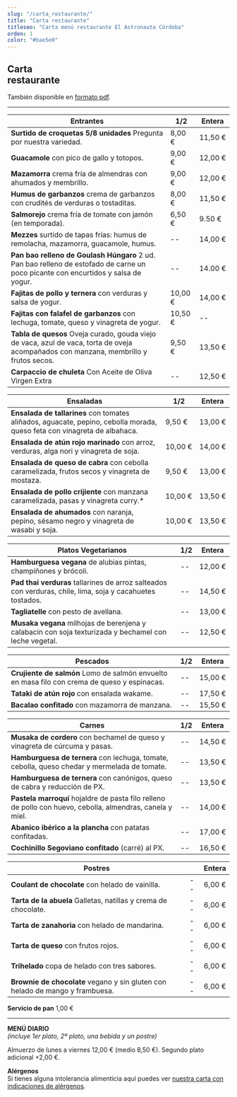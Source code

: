 ```yaml
---
slug: "/carta_restaurante/"
title: "Carta restaurante"
titleseo: "Carta menú restaurante El Astronauta Córdoba"
orden: 1
color: "#bae5e0"
---
```


## Carta<br>restaurante

También disponible en [formato pdf](/cartas_restaurante_web_2024.pdf).

---

| Entrantes                                                                                                                              | 1/2     | Entera  |
| -------------------------------------------------------------------------------------------------------------------------------------- | ------- | ------- |
| **Surtido de croquetas 5/8 unidades** Pregunta por nuestra variedad.                                                                   | 8,00 €  | 11,50 € |
| **Guacamole** con pico de gallo y totopos.                                                                                             | 9,00 €  | 12,00 € |
| **Mazamorra** crema fría de almendras con ahumados y membrillo.                                                                        | 9,00 €  | 12,00 € |
| **Humus de garbanzos** crema de garbanzos con crudités de verduras o tostaditas.                                                       | 8,00 €  | 11,50 € |
| **Salmorejo** crema fría de tomate con jamón (en temporada).                                                                           | 6,50 €  | 9.50 €  |
| **Mezzes** surtido de tapas frías: humus de remolacha, mazamorra, guacamole, humus.                                                    | --      | 14,00 € |
| **Pan bao relleno de Goulash Húngaro** 2 ud. Pan bao relleno de estofado de carne un poco picante con encurtidos y salsa de yogur.     | --      | 14.00 € |
| **Fajitas de pollo y ternera** con verduras y salsa de yogur.                                                                          | 10,00 € | 14,00 € |
| **Fajitas con falafel de garbanzos** con lechuga, tomate, queso y vinagreta de yogur.                                                  | 10,50 € | --      |
| **Tabla de quesos** Oveja curado, gouda viejo de vaca, azul de vaca, torta de oveja acompañados con manzana, membrillo y frutos secos. | 9,50 €  | 13,50 € |
| **Carpaccio de chuleta** Con Aceite de Oliva Virgen Extra                                                                              | --      | 12,50 € |

| Ensaladas                                                                                                                | 1/2     | Entera  |
| ------------------------------------------------------------------------------------------------------------------------ | ------- | ------- |
| **Ensalada de tallarines** con tomates aliñados, aguacate, pepino, cebolla morada, queso feta con vinagreta de albahaca. | 9,50 €  | 13,00 € |
| **Ensalada de atún rojo marinado** con arroz, verduras, alga nori y vinagreta de soja.                                   | 10,00 € | 14,00 € |
| **Ensalada de queso de cabra** con cebolla caramelizada, frutos secos y vinagreta de mostaza.                            | 9,50 €  | 13,00 € |
| **Ensalada de pollo crijiente** con manzana caramelizada, pasas y vinagreta curry.\*                                     | 10,00 € | 13,50 € |
| **Ensalada de ahumados** con naranja, pepino, sésamo negro y vinagreta de wasabi y soja.                                 | 10,00 € | 13,50 € |

| Platos Vegetarianos                                                                                        | 1/2 | Entera  |
| ---------------------------------------------------------------------------------------------------------- | --- | ------- |
| **Hamburguesa vegana** de alubias pintas, champiñones y brócoli.                                           | --  | 12,00 € |
| **Pad thai verduras** tallarines de arroz salteados con verduras, chile, lima, soja y cacahuetes tostados. | --  | 14,50 € |
| **Tagliatelle** con pesto de avellana.                                                                     | --  | 13,00 € |
| **Musaka vegana** milhojas de berenjena y calabacin con soja texturizada y bechamel con leche vegetal.     | --  | 12,50 € |

| Pescados                                                                                     | 1/2 | Entera  |
| -------------------------------------------------------------------------------------------- | --- | ------- |
| **Crujiente de salmón** Lomo de salmón envuelto en masa filo con crema de queso y espinacas. | --  | 15,00 € |
| **Tataki de atún rojo** con ensalada wakame.                                                 | --  | 17,50 € |
| **Bacalao confitado** con mazamorra de manzana.                                              | --  | 15,50 € |

| Carnes                                                                                                     | 1/2 | Entera  |
| ---------------------------------------------------------------------------------------------------------- | --- | ------- |
| **Musaka de cordero** con bechamel de queso y vinagreta de cúrcuma y pasas.                                | --  | 14,50 € |
| **Hamburguesa de ternera** con lechuga, tomate, cebolla, queso chedar y mermelada de tomate.               | --  | 13,50 € |
| **Hamburguesa de ternera** con canónigos, queso de cabra y reducción de PX.                                | --  | 13,50 € |
| **Pastela marroquí** hojaldre de pasta filo relleno de pollo con huevo, cebolla, almendras, canela y miel. | --  | 14,00 € |
| **Abanico ibérico a la plancha** con patatas confitadas.                                                   | --  | 17,00 € |
| **Cochinillo Segoviano confitado** (carré) al PX.                                                          | --  | 16,50 € |

| Postres                                                                       |     | Entera |
| ----------------------------------------------------------------------------- | --- | ------ |
| **Coulant de chocolate** con helado de vainilla.                              | --  | 6,00 € |
| **Tarta de la abuela** Galletas, natillas y crema de chocolate.               | --  | 6,00 € |
| **Tarta de zanahoria** con helado de mandarina.                               | --  | 6,00 € |
| **Tarta de queso** con frutos rojos.                                          | --  | 6,00 € |
| **Trihelado** copa de helado con tres sabores.                                | --  | 6,00 € |
| **Brownie de chocolate** vegano y sin gluten con helado de mango y frambuesa. | --  | 6,00 € |

**Servicio de pan** 1,00 €

---

**MENÚ DIARIO**  
_(incluye 1er plato, 2º plato, una bebida y un postre)_

Almuerzo de lunes a viernes 12,00 € (medio 8,50 €). Segundo plato adicional +2,00 €.

**Alérgenos**  
Si tienes alguna intolerancia alimenticia aquí puedes ver [nuestra carta con indicaciones de alérgenos](/cartas_restaurante_web_2024.pdf).

